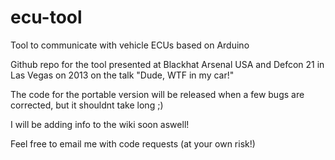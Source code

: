 ecu-tool
========

Tool to communicate with vehicle ECUs based on Arduino

Github repo for the tool presented at Blackhat Arsenal USA and Defcon 21 in Las Vegas on 2013 on the talk "Dude, WTF in my car!"

The code for the portable version will be released when a few bugs are corrected, but it shouldnt take long ;)

I will be adding info to the wiki soon aswell!

Feel free to email me with code requests (at your own risk!)
